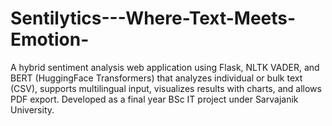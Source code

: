 # Sentilytics---Where-Text-Meets-Emotion-
A hybrid sentiment analysis web application using Flask, NLTK VADER, and BERT (HuggingFace Transformers) that analyzes individual or bulk text (CSV), supports multilingual input, visualizes results with charts, and allows PDF export. Developed as a final year BSc IT project under Sarvajanik University.
